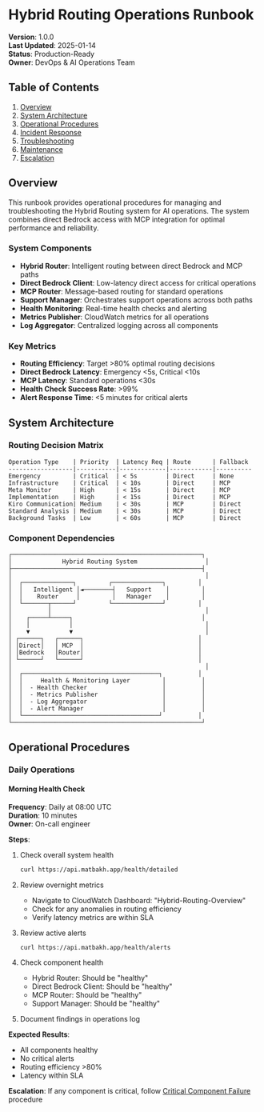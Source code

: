 # Hybrid Routing Operations Runbook

**Version**: 1.0.0  
**Last Updated**: 2025-01-14  
**Status**: Production-Ready  
**Owner**: DevOps & AI Operations Team

## Table of Contents

1. [Overview](#overview)
2. [System Architecture](#system-architecture)
3. [Operational Procedures](#operational-procedures)
4. [Incident Response](#incident-response)
5. [Troubleshooting](#troubleshooting)
6. [Maintenance](#maintenance)
7. [Escalation](#escalation)

## Overview

This runbook provides operational procedures for managing and troubleshooting the Hybrid Routing system for AI operations. The system combines direct Bedrock access with MCP integration for optimal performance and reliability.

### System Components

- **Hybrid Router**: Intelligent routing between direct Bedrock and MCP paths
- **Direct Bedrock Client**: Low-latency direct access for critical operations
- **MCP Router**: Message-based routing for standard operations
- **Support Manager**: Orchestrates support operations across both paths
- **Health Monitoring**: Real-time health checks and alerting
- **Metrics Publisher**: CloudWatch metrics for all operations
- **Log Aggregator**: Centralized logging across all components

### Key Metrics

- **Routing Efficiency**: Target >80% optimal routing decisions
- **Direct Bedrock Latency**: Emergency <5s, Critical <10s
- **MCP Latency**: Standard operations <30s
- **Health Check Success Rate**: >99%
- **Alert Response Time**: <5 minutes for critical alerts

## System Architecture

### Routing Decision Matrix

```
Operation Type    | Priority  | Latency Req | Route      | Fallback
------------------|-----------|-------------|------------|----------
Emergency         | Critical  | < 5s        | Direct     | None
Infrastructure    | Critical  | < 10s       | Direct     | MCP
Meta Monitor      | High      | < 15s       | Direct     | MCP
Implementation    | High      | < 15s       | Direct     | MCP
Kiro Communication| Medium    | < 30s       | MCP        | Direct
Standard Analysis | Medium    | < 30s       | MCP        | Direct
Background Tasks  | Low       | < 60s       | MCP        | Direct
```

### Component Dependencies

```
┌─────────────────────────────────────────────────────┐
│              Hybrid Routing System                   │
├─────────────────────────────────────────────────────┤
│                                                      │
│  ┌──────────────┐         ┌──────────────┐         │
│  │   Intelligent │◄────────┤   Support    │         │
│  │    Router     │         │   Manager    │         │
│  └───────┬──────┘         └──────────────┘         │
│          │                                           │
│    ┌─────┴─────┐                                    │
│    │           │                                     │
│    ▼           ▼                                     │
│ ┌──────┐   ┌──────┐                                │
│ │Direct│   │ MCP  │                                │
│ │Bedrock   │Router│                                │
│ └──────┘   └──────┘                                │
│                                                      │
│  ┌──────────────────────────────────────┐          │
│  │     Health & Monitoring Layer         │          │
│  │  - Health Checker                     │          │
│  │  - Metrics Publisher                  │          │
│  │  - Log Aggregator                     │          │
│  │  - Alert Manager                      │          │
│  └──────────────────────────────────────┘          │
└─────────────────────────────────────────────────────┘
```

## Operational Procedures

### Daily Operations

#### Morning Health Check

**Frequency**: Daily at 08:00 UTC  
**Duration**: 10 minutes  
**Owner**: On-call engineer

**Steps**:

1. Check overall system health

   ```bash
   curl https://api.matbakh.app/health/detailed
   ```

2. Review overnight metrics

   - Navigate to CloudWatch Dashboard: "Hybrid-Routing-Overview"
   - Check for any anomalies in routing efficiency
   - Verify latency metrics are within SLA

3. Review active alerts

   ```bash
   curl https://api.matbakh.app/health/alerts
   ```

4. Check component health

   - Hybrid Router: Should be "healthy"
   - Direct Bedrock Client: Should be "healthy"
   - MCP Router: Should be "healthy"
   - Support Manager: Should be "healthy"

5. Document findings in operations log

**Expected Results**:

- All components healthy
- No critical alerts
- Routing efficiency >80%
- Latency within SLA

**Escalation**: If any component is critical, follow [Critical Component Failure](#critical-component-failure) procedure
